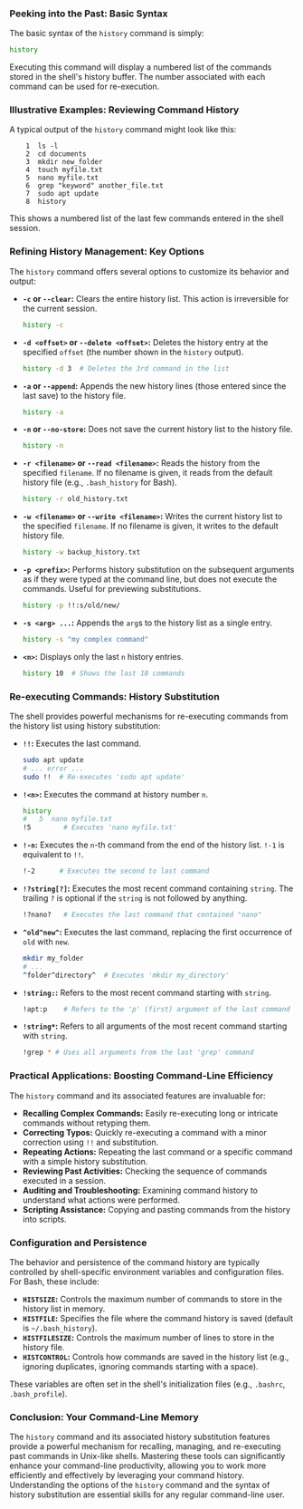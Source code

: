 ### Peeking into the Past: Basic Syntax

The basic syntax of the `history` command is simply:

```bash
history
```

Executing this command will display a numbered list of the commands stored in the shell's history buffer. The number associated with each command can be used for re-execution.

### Illustrative Examples: Reviewing Command History

A typical output of the `history` command might look like this:

```
    1  ls -l
    2  cd documents
    3  mkdir new_folder
    4  touch myfile.txt
    5  nano myfile.txt
    6  grep "keyword" another_file.txt
    7  sudo apt update
    8  history
```

This shows a numbered list of the last few commands entered in the shell session.

### Refining History Management: Key Options

The `history` command offers several options to customize its behavior and output:

- **`-c` or `--clear`:** Clears the entire history list. This action is irreversible for the current session.

  ```bash
  history -c
  ```

- **`-d <offset>` or `--delete <offset>`:** Deletes the history entry at the specified `offset` (the number shown in the `history` output).

  ```bash
  history -d 3  # Deletes the 3rd command in the list
  ```

- **`-a` or `--append`:** Appends the new history lines (those entered since the last save) to the history file.

  ```bash
  history -a
  ```

- **`-n` or `--no-store`:** Does not save the current history list to the history file.

  ```bash
  history -n
  ```

- **`-r <filename>` or `--read <filename>`:** Reads the history from the specified `filename`. If no filename is given, it reads from the default history file (e.g., `.bash_history` for Bash).

  ```bash
  history -r old_history.txt
  ```

- **`-w <filename>` or `--write <filename>`:** Writes the current history list to the specified `filename`. If no filename is given, it writes to the default history file.

  ```bash
  history -w backup_history.txt
  ```

- **`-p <prefix>`:** Performs history substitution on the subsequent arguments as if they were typed at the command line, but does not execute the commands. Useful for previewing substitutions.

  ```bash
  history -p !!:s/old/new/
  ```

- **`-s <arg> ...`:** Appends the `arg`s to the history list as a single entry.

  ```bash
  history -s "my complex command"
  ```

- **`<n>`:** Displays only the last `n` history entries.

  ```bash
  history 10  # Shows the last 10 commands
  ```

### Re-executing Commands: History Substitution

The shell provides powerful mechanisms for re-executing commands from the history list using history substitution:

- **`!!`:** Executes the last command.

  ```bash
  sudo apt update
  # ... error ...
  sudo !!  # Re-executes 'sudo apt update'
  ```

- **`!<n>`:** Executes the command at history number `n`.

  ```bash
  history
  #   5  nano myfile.txt
  !5        # Executes 'nano myfile.txt'
  ```

- **`!-n`:** Executes the `n`-th command from the end of the history list. `!-1` is equivalent to `!!`.

  ```bash
  !-2      # Executes the second to last command
  ```

- **`!?string[?]`:** Executes the most recent command containing `string`. The trailing `?` is optional if the `string` is not followed by anything.

  ```bash
  !?nano?   # Executes the last command that contained "nano"
  ```

- **`^old^new^`:** Executes the last command, replacing the first occurrence of `old` with `new`.

  ```bash
  mkdir my_folder
  # ...
  ^folder^directory^  # Executes 'mkdir my_directory'
  ```

- **`!string:`:** Refers to the most recent command starting with `string`.

  ```bash
  !apt:p    # Refers to the 'p' (first) argument of the last command starting with 'apt'
  ```

- **`!string*`:** Refers to all arguments of the most recent command starting with `string`.

  ```bash
  !grep * # Uses all arguments from the last 'grep' command
  ```

### Practical Applications: Boosting Command-Line Efficiency

The `history` command and its associated features are invaluable for:

- **Recalling Complex Commands:** Easily re-executing long or intricate commands without retyping them.
- **Correcting Typos:** Quickly re-executing a command with a minor correction using `!!` and substitution.
- **Repeating Actions:** Repeating the last command or a specific command with a simple history substitution.
- **Reviewing Past Activities:** Checking the sequence of commands executed in a session.
- **Auditing and Troubleshooting:** Examining command history to understand what actions were performed.
- **Scripting Assistance:** Copying and pasting commands from the history into scripts.

### Configuration and Persistence

The behavior and persistence of the command history are typically controlled by shell-specific environment variables and configuration files. For Bash, these include:

- **`HISTSIZE`:** Controls the maximum number of commands to store in the history list in memory.
- **`HISTFILE`:** Specifies the file where the command history is saved (default is `~/.bash_history`).
- **`HISTFILESIZE`:** Controls the maximum number of lines to store in the history file.
- **`HISTCONTROL`:** Controls how commands are saved in the history list (e.g., ignoring duplicates, ignoring commands starting with a space).

These variables are often set in the shell's initialization files (e.g., `.bashrc`, `.bash_profile`).

### Conclusion: Your Command-Line Memory

The `history` command and its associated history substitution features provide a powerful mechanism for recalling, managing, and re-executing past commands in Unix-like shells. Mastering these tools can significantly enhance your command-line productivity, allowing you to work more efficiently and effectively by leveraging your command history. Understanding the options of the `history` command and the syntax of history substitution are essential skills for any regular command-line user.
